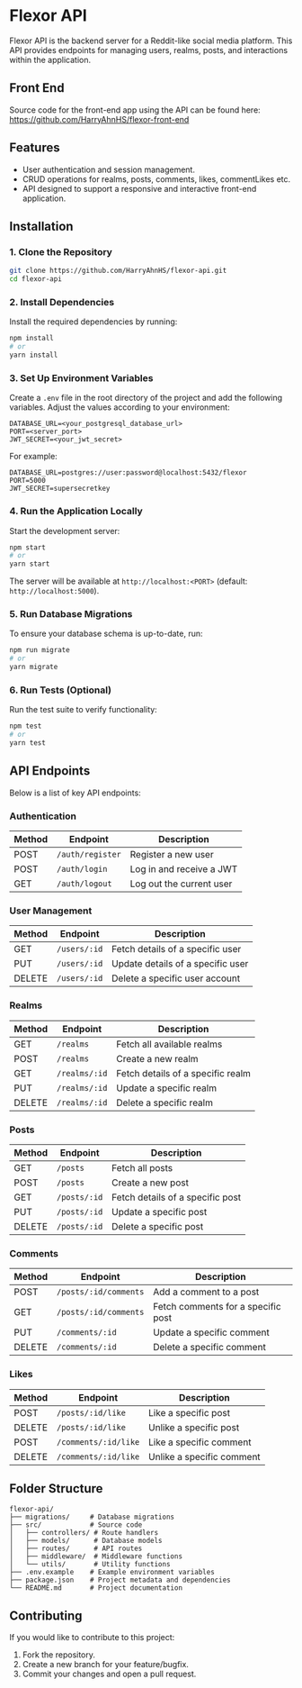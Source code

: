 # Flexor API

Flexor API is the backend server for a Reddit-like social media platform. This API provides endpoints for managing users, realms, posts, and interactions within the application.

## Front End
Source code for the front-end app using the API can be found here: https://github.com/HarryAhnHS/flexor-front-end

## Features
- User authentication and session management.
- CRUD operations for realms, posts, comments, likes, commentLikes etc.
- API designed to support a responsive and interactive front-end application.

## Installation

### 1. Clone the Repository

```bash
git clone https://github.com/HarryAhnHS/flexor-api.git
cd flexor-api
```

### 2. Install Dependencies

Install the required dependencies by running:

```bash
npm install
# or
yarn install
```

### 3. Set Up Environment Variables

Create a `.env` file in the root directory of the project and add the following variables. Adjust the values according to your environment:

```
DATABASE_URL=<your_postgresql_database_url>
PORT=<server_port>
JWT_SECRET=<your_jwt_secret>
```

For example:

```
DATABASE_URL=postgres://user:password@localhost:5432/flexor
PORT=5000
JWT_SECRET=supersecretkey
```

### 4. Run the Application Locally

Start the development server:

```bash
npm start
# or
yarn start
```

The server will be available at `http://localhost:<PORT>` (default: `http://localhost:5000`).

### 5. Run Database Migrations

To ensure your database schema is up-to-date, run:

```bash
npm run migrate
# or
yarn migrate
```

### 6. Run Tests (Optional)

Run the test suite to verify functionality:

```bash
npm test
# or
yarn test
```

## API Endpoints
Below is a list of key API endpoints:

### Authentication
| Method | Endpoint         | Description                  |
|--------|------------------|------------------------------|
| POST   | `/auth/register` | Register a new user          |
| POST   | `/auth/login`    | Log in and receive a JWT     |
| GET    | `/auth/logout`   | Log out the current user     |

### User Management
| Method | Endpoint         | Description                           |
|--------|------------------|---------------------------------------|
| GET    | `/users/:id`     | Fetch details of a specific user      |
| PUT    | `/users/:id`     | Update details of a specific user     |
| DELETE | `/users/:id`     | Delete a specific user account        |

### Realms
| Method | Endpoint         | Description                           |
|--------|------------------|---------------------------------------|
| GET    | `/realms`        | Fetch all available realms            |
| POST   | `/realms`        | Create a new realm                    |
| GET    | `/realms/:id`    | Fetch details of a specific realm     |
| PUT    | `/realms/:id`    | Update a specific realm               |
| DELETE | `/realms/:id`    | Delete a specific realm               |

### Posts
| Method | Endpoint         | Description                           |
|--------|------------------|---------------------------------------|
| GET    | `/posts`         | Fetch all posts                       |
| POST   | `/posts`         | Create a new post                     |
| GET    | `/posts/:id`     | Fetch details of a specific post      |
| PUT    | `/posts/:id`     | Update a specific post                |
| DELETE | `/posts/:id`     | Delete a specific post                |

### Comments
| Method | Endpoint                     | Description                           |
|--------|------------------------------|---------------------------------------|
| POST   | `/posts/:id/comments`        | Add a comment to a post               |
| GET    | `/posts/:id/comments`        | Fetch comments for a specific post    |
| PUT    | `/comments/:id`              | Update a specific comment             |
| DELETE | `/comments/:id`              | Delete a specific comment             |

### Likes
| Method | Endpoint                     | Description                           |
|--------|------------------------------|---------------------------------------|
| POST   | `/posts/:id/like`            | Like a specific post                  |
| DELETE | `/posts/:id/like`            | Unlike a specific post                |
| POST   | `/comments/:id/like`         | Like a specific comment               |
| DELETE | `/comments/:id/like`         | Unlike a specific comment             |

## Folder Structure

```
flexor-api/
├── migrations/     # Database migrations
├── src/            # Source code
│   ├── controllers/ # Route handlers
│   ├── models/      # Database models
│   ├── routes/      # API routes
│   ├── middleware/  # Middleware functions
│   └── utils/       # Utility functions
├── .env.example    # Example environment variables
├── package.json    # Project metadata and dependencies
└── README.md       # Project documentation
```

## Contributing
If you would like to contribute to this project:

1. Fork the repository.
2. Create a new branch for your feature/bugfix.
3. Commit your changes and open a pull request.

